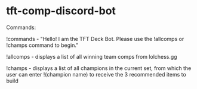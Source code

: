 # tft-comp-discord-bot
Commands:

!commands - "Hello! I am the TFT Deck Bot. Please use the !allcomps or !champs command to begin."

!allcomps - displays a list of all winning team comps from lolchess.gg

!champs - displays a list of all champions in the current set, from which the user can enter !(champion name) to receive the 3 recommended items to build 

